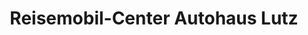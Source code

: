---
title: "Reisemobil-Center Autohaus Lutz"
url: /otzberg/reisemobil-center-autohaus-lutz/
shop: Wohnwagen
---